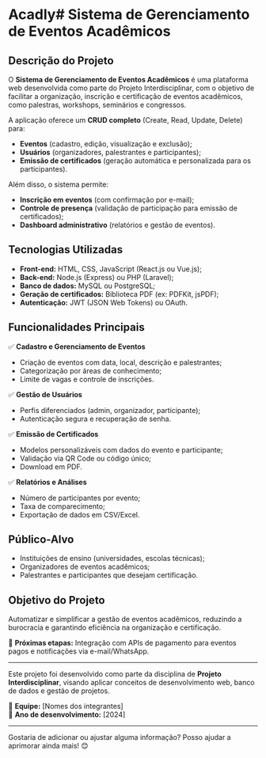 # Acadly# **Sistema de Gerenciamento de Eventos Acadêmicos**  

## **Descrição do Projeto**  
O **Sistema de Gerenciamento de Eventos Acadêmicos** é uma plataforma web desenvolvida como parte do Projeto Interdisciplinar, com o objetivo de facilitar a organização, inscrição e certificação de eventos acadêmicos, como palestras, workshops, seminários e congressos.  

A aplicação oferece um **CRUD completo** (Create, Read, Update, Delete) para:  
- **Eventos** (cadastro, edição, visualização e exclusão);  
- **Usuários** (organizadores, palestrantes e participantes);  
- **Emissão de certificados** (geração automática e personalizada para os participantes).  

Além disso, o sistema permite:  
- **Inscrição em eventos** (com confirmação por e-mail);  
- **Controle de presença** (validação de participação para emissão de certificados);  
- **Dashboard administrativo** (relatórios e gestão de eventos).  

## **Tecnologias Utilizadas**  
- **Front-end:** HTML, CSS, JavaScript (React.js ou Vue.js);  
- **Back-end:** Node.js (Express) ou PHP (Laravel);  
- **Banco de dados:** MySQL ou PostgreSQL;  
- **Geração de certificados:** Biblioteca PDF (ex: PDFKit, jsPDF);  
- **Autenticação:** JWT (JSON Web Tokens) ou OAuth.  

## **Funcionalidades Principais**  
✅ **Cadastro e Gerenciamento de Eventos**  
- Criação de eventos com data, local, descrição e palestrantes;  
- Categorização por áreas de conhecimento;  
- Limite de vagas e controle de inscrições.  

✅ **Gestão de Usuários**  
- Perfis diferenciados (admin, organizador, participante);  
- Autenticação segura e recuperação de senha.  

✅ **Emissão de Certificados**  
- Modelos personalizáveis com dados do evento e participante;  
- Validação via QR Code ou código único;  
- Download em PDF.  

✅ **Relatórios e Análises**  
- Número de participantes por evento;  
- Taxa de comparecimento;  
- Exportação de dados em CSV/Excel.  

## **Público-Alvo**  
- Instituições de ensino (universidades, escolas técnicas);  
- Organizadores de eventos acadêmicos;  
- Palestrantes e participantes que desejam certificação.  

## **Objetivo do Projeto**  
Automatizar e simplificar a gestão de eventos acadêmicos, reduzindo a burocracia e garantindo eficiência na organização e certificação.  

🔗 **Próximas etapas:** Integração com APIs de pagamento para eventos pagos e notificações via e-mail/WhatsApp.  

---  
Este projeto foi desenvolvido como parte da disciplina de **Projeto Interdisciplinar**, visando aplicar conceitos de desenvolvimento web, banco de dados e gestão de projetos.  

📌 **Equipe:** [Nomes dos integrantes]  
📅 **Ano de desenvolvimento:** [2024]  

---  
Gostaria de adicionar ou ajustar alguma informação? Posso ajudar a aprimorar ainda mais! 😊
